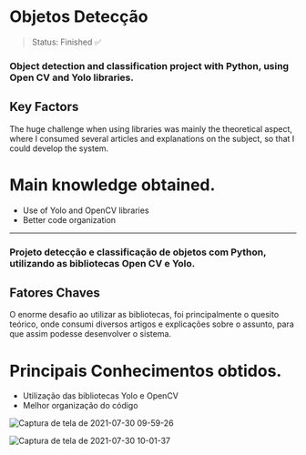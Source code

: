 <h1>Objetos Detecção</h1>

> Status: Finished ✅

### Object detection and classification project with Python, using Open CV and Yolo libraries.

## Key Factors

The huge challenge when using libraries was mainly the theoretical aspect, where I consumed several articles and explanations on the subject, so that I could develop the system.

# Main knowledge obtained.

+ Use of Yolo and OpenCV libraries
+ Better code organization

---------------------------------------------------------------------------------------------------------------------------------------------

### Projeto detecção e classificação de objetos com Python, utilizando as bibliotecas Open CV e Yolo.

## Fatores Chaves

O enorme desafio ao utilizar as bibliotecas, foi principalmente o quesito teórico, onde consumi diversos artigos e explicações sobre o assunto, para que assim podesse desenvolver o sistema. 

# Principais Conhecimentos obtidos. 

 + Utilização das bibliotecas Yolo e OpenCV
 + Melhor organização do código
 
 
![Captura de tela de 2021-07-30 09-59-26](https://user-images.githubusercontent.com/74799613/127656768-f5dbfebb-ff40-4e8b-afd9-ed211c491e31.png)

![Captura de tela de 2021-07-30 10-01-37](https://user-images.githubusercontent.com/74799613/127656835-adfa8eb2-6822-46f9-b9fc-42e466b804ed.png)
